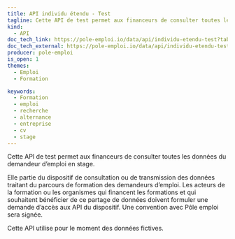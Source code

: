 ```yaml
---
title: API individu étendu - Test
tagline: Cette API de test permet aux financeurs de consulter toutes les données du demandeur d’emploi en stage.
kind:
  - API
doc_tech_link: https://pole-emploi.io/data/api/individu-etendu-test?tabgroup-api=documentation&doc-section=api-doc-section-caracteristiques
doc_tech_external: https://pole-emploi.io/data/api/individu-etendu-test
producer: pole-emploi
is_open: 1
themes:
  - Emploi
  - Formation

keywords:
  - Formation
  - emploi
  - recherche
  - alternance
  - entreprise
  - cv
  - stage
---
```


Cette API de test permet aux financeurs de consulter toutes les données du demandeur d’emploi en stage.

Elle partie du dispositif de consultation ou de transmission des données traitant du parcours de formation des demandeurs d’emploi.
Les acteurs de la formation ou les organismes qui financent les formations et qui souhaitent bénéficier de ce partage de données doivent formuler une demande d’accès aux API du dispositif.
Une convention avec Pôle emploi sera signée.

Cette API utilise pour le moment des données fictives.
